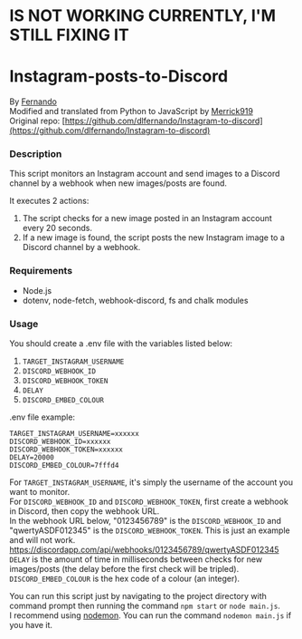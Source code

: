 # IS NOT WORKING CURRENTLY, I'M STILL FIXING IT

# Instagram-posts-to-Discord
By [Fernando](https://github.com/dlfernando/)\
Modified and translated from Python to JavaScript by [Merrick919](https://github.com/Merrick919)\
Original repo: [https://github.com/dlfernando/Instagram-to-discord](https://github.com/dlfernando/Instagram-to-discord)

### Description

This script monitors an Instagram account and send images to a Discord channel by a webhook when new images/posts are found.

It executes 2 actions:
1. The script checks for a new image posted in an Instagram account every 20 seconds.
2. If a new image is found, the script posts the new Instagram image to a Discord channel by a webhook.

### Requirements

- Node.js
- dotenv, node-fetch, webhook-discord, fs and chalk modules

### Usage

You should create a .env file with the variables listed below:
1. `TARGET_INSTAGRAM_USERNAME`
2. `DISCORD_WEBHOOK_ID`
3. `DISCORD_WEBHOOK_TOKEN`
4. `DELAY`
5. `DISCORD_EMBED_COLOUR`

.env file example:
```
TARGET_INSTAGRAM_USERNAME=xxxxxx
DISCORD_WEBHOOK_ID=xxxxxx
DISCORD_WEBHOOK_TOKEN=xxxxxx
DELAY=20000
DISCORD_EMBED_COLOUR=7fffd4
```

For `TARGET_INSTAGRAM_USERNAME`, it's simply the username of the account you want to monitor.\
For `DISCORD_WEBHOOK_ID` and `DISCORD_WEBHOOK_TOKEN`, first create a webhook in Discord, then copy the webhook URL.\
In the webhook URL below, "0123456789" is the `DISCORD_WEBHOOK_ID` and "qwertyASDF012345" is the `DISCORD_WEBHOOK_TOKEN`. This is just an example and will not work.\
https://discordapp.com/api/webhooks/0123456789/qwertyASDF012345
`DELAY` is the amount of time in milliseconds between checks for new images/posts (the delay before the first check will be tripled).\
`DISCORD_EMBED_COLOUR` is the hex code of a colour (an integer).

You can run this script just by navigating to the project directory with command prompt then running the command `npm start` or `node main.js`.\
I recommend using [nodemon](https://www.npmjs.com/package/nodemon). You can run the command `nodemon main.js` if you have it.
